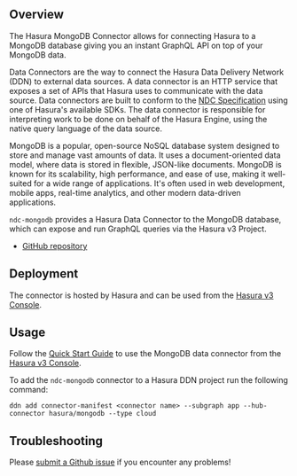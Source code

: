 ## Overview
The Hasura MongoDB Connector allows for connecting Hasura to a MongoDB database giving you an instant GraphQL API on top of your MongoDB data.

Data Connectors are the way to connect the Hasura Data Delivery Network (DDN) to external data sources. A data connector is an HTTP service that exposes a set of APIs that Hasura uses to communicate with the data source. Data connectors are built to conform to the [NDC Specification](https://hasura.github.io/ndc-spec/overview.html) using one of Hasura's available SDKs. The data connector is responsible for interpreting work to be done on behalf of the Hasura Engine, using the native query language of the data source.

MongoDB is a popular, open-source NoSQL database system designed to store and manage vast amounts of data. It uses a document-oriented data model, where data is stored in flexible, JSON-like documents. MongoDB is known for its scalability, high performance, and ease of use, making it well-suited for a wide range of applications. It's often used in web development, mobile apps, real-time analytics, and other modern data-driven applications.

`ndc-mongodb` provides a Hasura Data Connector to the MongoDB database,
which can expose and run GraphQL queries via the Hasura v3 Project.

- [GitHub repository](https://github.com/hasura/ndc-mongodb)

## Deployment

The connector is hosted by Hasura and can be used from the [Hasura v3 Console](https://console.hasura.io).

## Usage

Follow the [Quick Start Guide](https://hasura.io/docs/3.0/quickstart/) 
to use the MongoDB data connector from the [Hasura v3 Console](https://console.hasura.io).

To add the `ndc-mongodb` connector to a Hasura DDN project run the following command:
```
ddn add connector-manifest <connector name> --subgraph app --hub-connector hasura/mongodb --type cloud
```

## Troubleshooting

Please [submit a Github issue](https://github.com/hasura/graphql-engine/issues/new)
if you encounter any problems!
